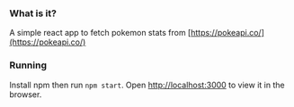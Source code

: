 ### What is it?

A simple react app to fetch pokemon stats from [https://pokeapi.co/](https://pokeapi.co/)

### Running

Install npm then run `npm start`. Open [http://localhost:3000](http://localhost:3000) to view it in the browser.